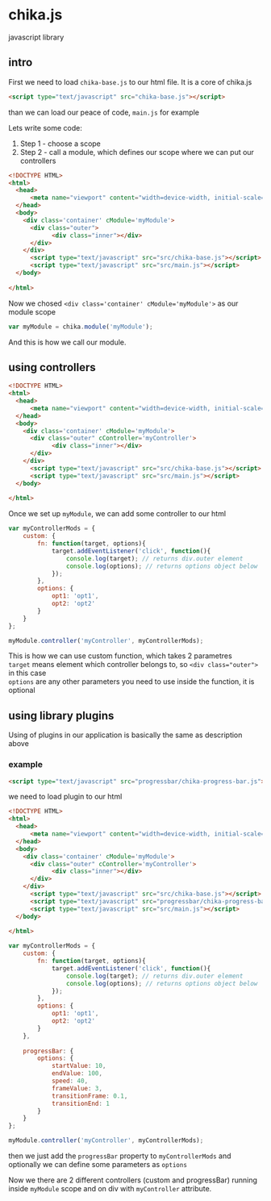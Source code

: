# chika.js

javascript library

## intro

First we need to load `chika-base.js` to our html file. It is a core of chika.js
```html
<script type="text/javascript" src="chika-base.js"></script>
```
than we can load our peace of code, `main.js` for example

Lets write some code:
1. Step 1 - choose a scope
2. Step 2 - call a module, which defines our scope where we can put our controllers

```html
<!DOCTYPE HTML>
<html>
  <head>
      <meta name="viewport" content="width=device-width, initial-scale=1, maximum-scale=1, user-scalable=no">
  </head>
  <body> 
    <div class='container' cModule='myModule'>
      <div class="outer">
            <div class="inner"></div>
      </div>
    </div>
      <script type="text/javascript" src="src/chika-base.js"></script>
      <script type="text/javascript" src="src/main.js"></script>
  </body>
    
</html>  
```
Now we chosed `<div class='container' cModule='myModule'>` as our module scope

```javascript
var myModule = chika.module('myModule'); 
```
And this is how we call our module.

## using controllers

```html
<!DOCTYPE HTML>
<html>
  <head>
      <meta name="viewport" content="width=device-width, initial-scale=1, maximum-scale=1, user-scalable=no">
  </head>
  <body> 
    <div class='container' cModule='myModule'>
      <div class="outer" cController='myController'>
            <div class="inner"></div>
      </div>
    </div>
      <script type="text/javascript" src="src/chika-base.js"></script>
      <script type="text/javascript" src="src/main.js"></script>
  </body>
    
</html>  
```
Once we set up `myModule`, we can add some controller to our html

```javascript
var myControllerMods = {
    custom: {
        fn: function(target, options){
            target.addEventListener('click', function(){
                console.log(target); // returns div.outer element
                console.log(options); // returns options object below
            });
        },
        options: {
            opt1: 'opt1',
            opt2: 'opt2'
        }
    }
};

myModule.controller('myController', myControllerMods);
```
This is how we can use custom function, which takes 2 parametres  
`target` means element which controller belongs to, so `<div class="outer">` in this case  
`options` are any other parameters you need to use inside the function, it is optional  

## using library plugins
Using of plugins in our application is basically the same as description above
### example
```html
<script type="text/javascript" src="progressbar/chika-progress-bar.js"></script>
```
we need to load plugin to our html
```html
<!DOCTYPE HTML>
<html>
  <head>
      <meta name="viewport" content="width=device-width, initial-scale=1, maximum-scale=1, user-scalable=no">
  </head>
  <body> 
    <div class='container' cModule='myModule'>
      <div class="outer" cController='myController'>
            <div class="inner"></div>
      </div>
    </div>
      <script type="text/javascript" src="src/chika-base.js"></script>
      <script type="text/javascript" src="progressbar/chika-progress-bar.js"></script>
      <script type="text/javascript" src="src/main.js"></script>
  </body>
    
</html>  
```
```javascript
var myControllerMods = {
    custom: {
        fn: function(target, options){
            target.addEventListener('click', function(){
                console.log(target); // returns div.outer element
                console.log(options); // returns options object below
            });
        },
        options: {
            opt1: 'opt1',
            opt2: 'opt2'
        }
    },
    
    progressBar: {
        options: {
            startValue: 10,
            endValue: 100,
            speed: 40,
            frameValue: 3,
            transitionFrame: 0.1,
            transitionEnd: 1
        }
    }
};

myModule.controller('myController', myControllerMods);
```
then we just add the `progressBar` property to `myControllerMods` and optionally we can define some parameters as `options`  
  
Now we there are 2 different controllers (custom and progressBar) running inside `myModule` scope and on div with `myController` attribute.

